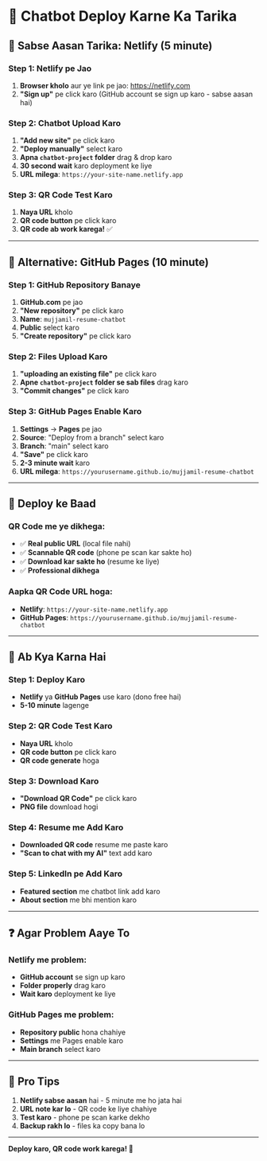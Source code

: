 # 🚀 Chatbot Deploy Karne Ka Tarika

## 🎯 Sabse Aasan Tarika: Netlify (5 minute)

### Step 1: Netlify pe Jao
1. **Browser kholo** aur ye link pe jao: https://netlify.com
2. **"Sign up"** pe click karo (GitHub account se sign up karo - sabse aasan hai)

### Step 2: Chatbot Upload Karo
1. **"Add new site"** pe click karo
2. **"Deploy manually"** select karo
3. **Apna `chatbot-project` folder** drag & drop karo
4. **30 second wait** karo deployment ke liye
5. **URL milega**: `https://your-site-name.netlify.app`

### Step 3: QR Code Test Karo
1. **Naya URL** kholo
2. **QR code button** pe click karo
3. **QR code ab work karega!** ✅

---

## 🔗 Alternative: GitHub Pages (10 minute)

### Step 1: GitHub Repository Banaye
1. **GitHub.com** pe jao
2. **"New repository"** pe click karo
3. **Name**: `mujjamil-resume-chatbot`
4. **Public** select karo
5. **"Create repository"** pe click karo

### Step 2: Files Upload Karo
1. **"uploading an existing file"** pe click karo
2. **Apne `chatbot-project` folder se sab files** drag karo
3. **"Commit changes"** pe click karo

### Step 3: GitHub Pages Enable Karo
1. **Settings** → **Pages** pe jao
2. **Source**: "Deploy from a branch" select karo
3. **Branch**: "main" select karo
4. **"Save"** pe click karo
5. **2-3 minute wait** karo
6. **URL milega**: `https://yourusername.github.io/mujjamil-resume-chatbot`

---

## 📱 Deploy ke Baad

### QR Code me ye dikhega:
- ✅ **Real public URL** (local file nahi)
- ✅ **Scannable QR code** (phone pe scan kar sakte ho)
- ✅ **Download kar sakte ho** (resume ke liye)
- ✅ **Professional dikhega**

### Aapka QR Code URL hoga:
- **Netlify**: `https://your-site-name.netlify.app`
- **GitHub Pages**: `https://yourusername.github.io/mujjamil-resume-chatbot`

---

## 🎯 Ab Kya Karna Hai

### Step 1: Deploy Karo
- **Netlify** ya **GitHub Pages** use karo (dono free hai)
- **5-10 minute** lagenge

### Step 2: QR Code Test Karo
- **Naya URL** kholo
- **QR code button** pe click karo
- **QR code generate** hoga

### Step 3: Download Karo
- **"Download QR Code"** pe click karo
- **PNG file** download hogi

### Step 4: Resume me Add Karo
- **Downloaded QR code** resume me paste karo
- **"Scan to chat with my AI"** text add karo

### Step 5: LinkedIn pe Add Karo
- **Featured section** me chatbot link add karo
- **About section** me bhi mention karo

---

## ❓ Agar Problem Aaye To

### Netlify me problem:
- **GitHub account** se sign up karo
- **Folder properly** drag karo
- **Wait karo** deployment ke liye

### GitHub Pages me problem:
- **Repository public** hona chahiye
- **Settings** me Pages enable karo
- **Main branch** select karo

---

## 🚀 Pro Tips
1. **Netlify sabse aasan** hai - 5 minute me ho jata hai
2. **URL note kar lo** - QR code ke liye chahiye
3. **Test karo** - phone pe scan karke dekho
4. **Backup rakh lo** - files ka copy bana lo

---
**Deploy karo, QR code work karega! 🎯**
